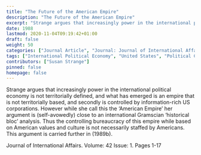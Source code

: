 ```yaml
---
title: "The Future of the American Empire"
description: "The Future of the American Empire"
excerpt: "Strange argues that increasingly power in the international political economy is not territorially defined, and what has emerged is an empire that is not territorially based, and secondly is controlled by information-rich US corporations. However while she call this the ‘American Empire’ her argument is (self-avowedly) close to an international Gramscian ‘historical bloc’ analysis. Thus the controlling bureaucracy of this empire while based on American values and culture is not necessarily staffed by Americans. This argument is carried further in (1989b)."
date: 1988
lastmod: 2020-11-04T09:19:42+01:00
draft: false
weight: 50
categories: ["Journal Article", "Journal: Journal of International Affairs", "Publisher: Columbia University"]
tags: ["International Political Economy", "United States", "Political Culture"]
contributors: ["Susan Strange"]
pinned: false
homepage: false
---
```


Strange argues that increasingly power in the international political economy is not territorially defined, and what has emerged is an empire that is not territorially based, and secondly is controlled by information-rich US corporations. However while she call this the ‘American Empire’ her argument is (self-avowedly) close to an international Gramscian ‘historical bloc’ analysis. Thus the controlling bureaucracy of this empire while based on American values and culture is not necessarily staffed by Americans. This argument is carried further in (1989b).

Journal of International Affairs. Volume: 42 Issue: 1. Pages 1-17